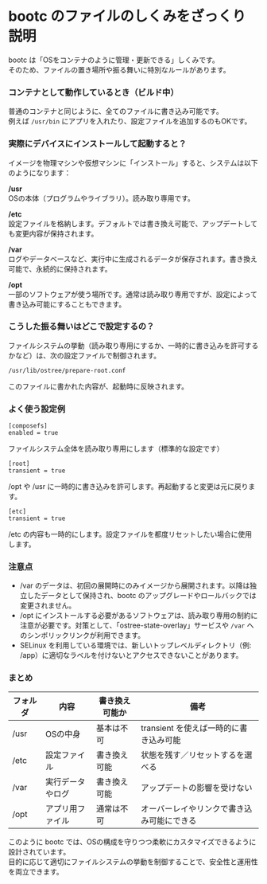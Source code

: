 # bootc のファイルのしくみをざっくり説明

bootc は「OSをコンテナのように管理・更新できる」しくみです。  
そのため、ファイルの置き場所や振る舞いに特別なルールがあります。

### コンテナとして動作しているとき（ビルド中）

普通のコンテナと同じように、全てのファイルに書き込み可能です。  
例えば `/usr/bin` にアプリを入れたり、設定ファイルを追加するのもOKです。

### 実際にデバイスにインストールして起動すると？

イメージを物理マシンや仮想マシンに「インストール」すると、システムは以下のようになります：

**/usr**  
OSの本体（プログラムやライブラリ）。読み取り専用です。

**/etc**  
設定ファイルを格納します。デフォルトでは書き換え可能で、アップデートしても変更内容が保持されます。

**/var**  
ログやデータベースなど、実行中に生成されるデータが保存されます。書き換え可能で、永続的に保持されます。

**/opt**  
一部のソフトウェアが使う場所です。通常は読み取り専用ですが、設定によって書き込み可能にすることもできます。

### こうした振る舞いはどこで設定するの？

ファイルシステムの挙動（読み取り専用にするか、一時的に書き込みを許可するかなど）は、次の設定ファイルで制御されます。

```
/usr/lib/ostree/prepare-root.conf
```

このファイルに書かれた内容が、起動時に反映されます。

### よく使う設定例

```
[composefs]
enabled = true
```
ファイルシステム全体を読み取り専用にします（標準的な設定です）

```
[root]
transient = true
```
/opt や /usr に一時的に書き込みを許可します。再起動すると変更は元に戻ります。

```
[etc]
transient = true
```
/etc の内容も一時的にします。設定ファイルを都度リセットしたい場合に使用します。

### 注意点

- /var のデータは、初回の展開時にのみイメージから展開されます。以降は独立したデータとして保持され、bootc のアップグレードやロールバックでは変更されません。
- /opt にインストールする必要があるソフトウェアは、読み取り専用の制約に注意が必要です。対策として、「ostree-state-overlay」サービスや `/var` へのシンボリックリンクが利用できます。
- SELinux を利用している環境では、新しいトップレベルディレクトリ（例: /app）に適切なラベルを付けないとアクセスできないことがあります。

### まとめ

| フォルダ | 内容 | 書き換え可能か | 備考 |
|---------|------|----------------|------|
| /usr    | OSの中身 | 基本は不可 | transient を使えば一時的に書き込み可能 |
| /etc    | 設定ファイル | 書き換え可能 | 状態を残す／リセットするを選べる |
| /var    | 実行データやログ | 書き換え可能 | アップデートの影響を受けない |
| /opt    | アプリ用ファイル | 通常は不可 | オーバーレイやリンクで書き込み可能にできる |

このように bootc では、OSの構成を守りつつ柔軟にカスタマイズできるように設計されています。  
目的に応じて適切にファイルシステムの挙動を制御することで、安全性と運用性を両立できます。
